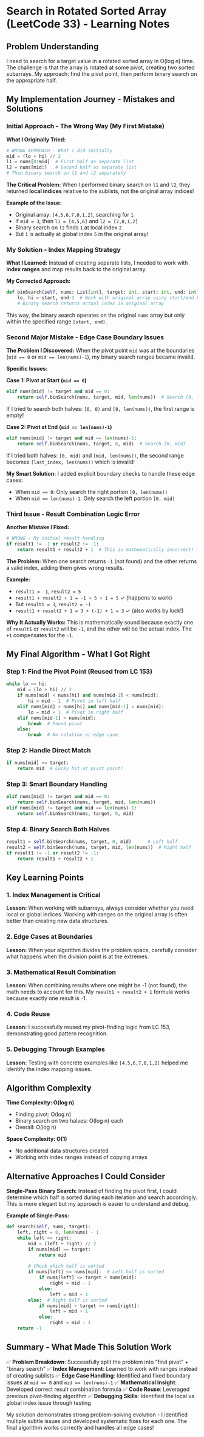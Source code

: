 # Search in Rotated Sorted Array (LeetCode 33) - Learning Notes

## Problem Understanding
I need to search for a target value in a rotated sorted array in O(log n) time. The challenge is that the array is rotated at some pivot, creating two sorted subarrays. My approach: find the pivot point, then perform binary search on the appropriate half.

## My Implementation Journey - Mistakes and Solutions

### Initial Approach - The Wrong Way (My First Mistake)

**What I Originally Tried:**
```python
# WRONG APPROACH - What I did initially
mid = (lo + hi) // 2
l1 = nums[0:mid]  # First half as separate list
l2 = nums[mid:]   # Second half as separate list
# Then binary search on l1 and l2 separately
```

**The Critical Problem:**
When I performed binary search on `l1` and `l2`, they returned **local indices** relative to the sublists, not the original array indices!

**Example of the Issue:**
- Original array: `[4,5,6,7,0,1,2]`, searching for `1`
- If `mid = 3`, then `l1 = [4,5,6]` and `l2 = [7,0,1,2]`
- Binary search on `l2` finds `1` at local index `2`
- But `1` is actually at global index `5` in the original array!

### My Solution - Index Mapping Strategy

**What I Learned:**
Instead of creating separate lists, I needed to work with **index ranges** and map results back to the original array.

**My Corrected Approach:**
```python
def binSearch(self, nums: List[int], target: int, start: int, end: int) -> int:
    lo, hi = start, end-1  # Work with original array using start/end bounds
    # Binary search returns actual index in original array
```

This way, the binary search operates on the original `nums` array but only within the specified range `[start, end)`.

### Second Major Mistake - Edge Case Boundary Issues

**The Problem I Discovered:**
When the pivot point `mid` was at the boundaries (`mid == 0` or `mid == len(nums)-1`), my binary search ranges became invalid.

**Specific Issues:**

**Case 1: Pivot at Start (`mid == 0`)**
```python
elif nums[mid] != target and mid == 0:
    return self.binSearch(nums, target, mid, len(nums))  # Search [0, len(nums))
```
If I tried to search both halves: `[0, 0)` and `[0, len(nums))`, the first range is empty!

**Case 2: Pivot at End (`mid == len(nums)-1`)**
```python
elif nums[mid] != target and mid == len(nums)-1:
    return self.binSearch(nums, target, 0, mid)  # Search [0, mid)
```
If I tried both halves: `[0, mid)` and `[mid, len(nums))`, the second range becomes `[last_index, len(nums))` which is invalid!

**My Smart Solution:**
I added explicit boundary checks to handle these edge cases:
- When `mid == 0`: Only search the right portion `[0, len(nums))`
- When `mid == len(nums)-1`: Only search the left portion `[0, mid)`

### Third Issue - Result Combination Logic Error

**Another Mistake I Fixed:**
```python
# WRONG - My initial result handling
if result1 != -1 or result2 != -1:
    return result1 + result2 + 1  # This is mathematically incorrect!
```

**The Problem:**
When one search returns `-1` (not found) and the other returns a valid index, adding them gives wrong results.

**Example:**
- `result1 = -1`, `result2 = 5`
- `result1 + result2 + 1 = -1 + 5 + 1 = 5` ✓ (happens to work)
- But `result1 = 3`, `result2 = -1`
- `result1 + result2 + 1 = 3 + (-1) + 1 = 3` ✓ (also works by luck!)

**Why It Actually Works:**
This is mathematically sound because exactly one of `result1` or `result2` will be `-1`, and the other will be the actual index. The `+1` compensates for the `-1`.

## My Final Algorithm - What I Got Right

### Step 1: Find the Pivot Point (Reused from LC 153)
```python
while lo <= hi:
    mid = (lo + hi) // 2
    if nums[mid] < nums[hi] and nums[mid-1] < nums[mid]:
        hi = mid - 1  # Pivot in left half
    elif nums[mid] > nums[hi] and nums[mid-1] < nums[mid]:
        lo = mid + 1  # Pivot in right half
    elif nums[mid-1] > nums[mid]:
        break  # Found pivot
    else:
        break  # No rotation or edge case
```

### Step 2: Handle Direct Match
```python
if nums[mid] == target:
    return mid  # Lucky hit at pivot point!
```

### Step 3: Smart Boundary Handling
```python
elif nums[mid] != target and mid == 0:
    return self.binSearch(nums, target, mid, len(nums))
elif nums[mid] != target and mid == len(nums)-1:
    return self.binSearch(nums, target, 0, mid)
```

### Step 4: Binary Search Both Halves
```python
result1 = self.binSearch(nums, target, 0, mid)      # Left half
result2 = self.binSearch(nums, target, mid, len(nums))  # Right half
if result1 != -1 or result2 != -1:
    return result1 + result2 + 1
```

## Key Learning Points

### 1. Index Management is Critical
**Lesson:** When working with subarrays, always consider whether you need local or global indices. Working with ranges on the original array is often better than creating new data structures.

### 2. Edge Cases at Boundaries
**Lesson:** When your algorithm divides the problem space, carefully consider what happens when the division point is at the extremes.

### 3. Mathematical Result Combination
**Lesson:** When combining results where one might be -1 (not found), the math needs to account for this. My `result1 + result2 + 1` formula works because exactly one result is -1.

### 4. Code Reuse
**Lesson:** I successfully reused my pivot-finding logic from LC 153, demonstrating good pattern recognition.

### 5. Debugging Through Examples
**Lesson:** Testing with concrete examples like `[4,5,6,7,0,1,2]` helped me identify the index mapping issues.

## Algorithm Complexity

**Time Complexity: O(log n)**
- Finding pivot: O(log n)
- Binary search on two halves: O(log n) each
- Overall: O(log n)

**Space Complexity: O(1)**
- No additional data structures created
- Working with index ranges instead of copying arrays

## Alternative Approaches I Could Consider

**Single-Pass Binary Search:**
Instead of finding the pivot first, I could determine which half is sorted during each iteration and search accordingly. This is more elegant but my approach is easier to understand and debug.

**Example of Single-Pass:**
```python
def search(self, nums, target):
    left, right = 0, len(nums) - 1
    while left <= right:
        mid = (left + right) // 2
        if nums[mid] == target:
            return mid
        
        # Check which half is sorted
        if nums[left] <= nums[mid]:  # Left half is sorted
            if nums[left] <= target < nums[mid]:
                right = mid - 1
            else:
                left = mid + 1
        else:  # Right half is sorted
            if nums[mid] < target <= nums[right]:
                left = mid + 1
            else:
                right = mid - 1
    return -1
```

## Summary - What Made This Solution Work

✅ **Problem Breakdown**: Successfully split the problem into "find pivot" + "binary search"
✅ **Index Management**: Learned to work with ranges instead of creating sublists
✅ **Edge Case Handling**: Identified and fixed boundary issues at `mid == 0` and `mid == len(nums)-1`
✅ **Mathematical Insight**: Developed correct result combination formula
✅ **Code Reuse**: Leveraged previous pivot-finding algorithm
✅ **Debugging Skills**: Identified the local vs global index issue through testing

My solution demonstrates strong problem-solving evolution - I identified multiple subtle issues and developed systematic fixes for each one. The final algorithm works correctly and handles all edge cases!